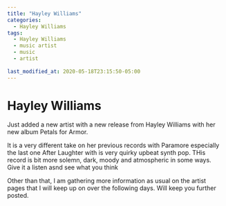 ```yaml
---
title: "Hayley Williams"
categories:
  - Hayley Williams
tags:
  - Hayley Williams
  - music artist
  - music
  - artist
  
last_modified_at: 2020-05-18T23:15:50-05:00
---
```


# Hayley Williams

Just added a new artist with a new release from Hayley Williams with her new album Petals for Armor.

It is a very different take on her previous records with Paramore especially the last one After Laughter with is very quirky upbeat synth pop. THis record is bit more solemn, dark, moody and atmospheric in some ways. Give it a listen asnd see what you think

Other than that, I am gathering more information as usual on the artist pages that I will keep up on over the following days. Will keep you further posted.
